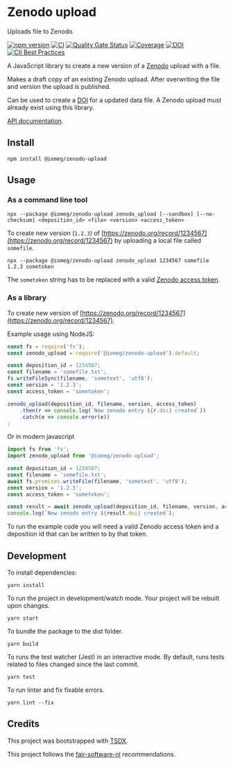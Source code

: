 # Zenodo upload

Uploads file to Zenodo.

[![npm version](https://badge.fury.io/js/%40iomeg%2Fzenodo-upload.svg)](https://badge.fury.io/js/%40iomeg%2Fzenodo-upload)
[![CI](https://github.com/iomega/zenodo-upload/workflows/CI/badge.svg)](https://github.com/iomega/zenodo-upload/actions?query=workflow%3ACI)
[![Quality Gate Status](https://sonarcloud.io/api/project_badges/measure?project=iomega_zenodo-upload&metric=alert_status)](https://sonarcloud.io/dashboard?id=iomega_zenodo-upload)
[![Coverage](https://sonarcloud.io/api/project_badges/measure?project=iomega_zenodo-upload&metric=coverage)](https://sonarcloud.io/dashboard?id=iomega_zenodo-upload)
[![DOI](https://zenodo.org/badge/DOI/10.5281/zenodo.3726851.svg)](https://doi.org/10.5281/zenodo.3726851)
[![CII Best Practices](https://bestpractices.coreinfrastructure.org/projects/3805/badge)](https://bestpractices.coreinfrastructure.org/projects/3805)

A JavaScript library to create a new version of a [Zenodo](https://zenodo.org) upload with a file.

Makes a draft copy of an existing Zenodo upload.
After overwriting the file and version the upload is published.

Can be used to create a [DOI](https://doi.org) for a updated data file.
A Zenodo upload must already exist using this library.

[API documentation](https://iomega.github.io/zenodo-upload/modules/_index_.html#).

## Install

```shell
npm install @iomeg/zenodo-upload
```

## Usage

### As a command line tool

```shell
npx --package @iomeg/zenodo-upload zenodo_upload [--sandbox] [--no-checksum] <deposition_id> <file> <version> <access_token>
```

To create new version (`1.2.3`) of [https://zenodo.org/record/1234567](https://zenodo.org/record/1234567) by uploading a local file called `somefile`.

```shell
npx --package @iomeg/zenodo-upload zenodo_upload 1234567 somefile 1.2.3 sometoken
```

The `sometoken` string has to be replaced with a valid [Zenodo access token](https://sandbox.zenodo.org/account/settings/applications/tokens/new/).

### As a library

To create new version of [https://zenodo.org/record/1234567](https://zenodo.org/record/1234567).

Example usage using NodeJS:

```javascript
const fs = require('fs');
const zenodo_upload = require('@iomeg/zenodo-upload').default;

const deposition_id = 1234567;
const filename = 'somefile.txt';
fs.writeFileSync(filename, 'sometext', 'utf8');
const version = '1.2.3';
const access_token = 'sometoken';

zenodo_upload(deposition_id, filename, version, access_token)
    .then(r => console.log(`New zenodo entry ${r.doi} created`))
    .catch(e => console.error(e))
;
```

Or in modern javascript

```javascript
import fs from 'fs';
import zenodo_upload from '@iomeg/zenodo-upload';

const deposition_id = 1234567;
const filename = 'somefile.txt';
await fs.promises.writeFile(filename, 'sometext', 'utf8');
const version = '1.2.3';
const access_token = 'sometoken';

const result = await zenodo_upload(deposition_id, filename, version, access_token);
console.log(`New zenodo entry ${result.doi} created`);
```

To run the example code you will need a valid Zenodo access token and a deposition id that can be written to by that token.

## Development

To install dependencies:

```shell
yarn install
```

To run the project in development/watch mode. Your project will be rebuilt upon changes.

```shell
yarn start
```

To bundle the package to the dist folder.

```shell
yarn build
```

To runs the test watcher (Jest) in an interactive mode. By default, runs tests related to files changed since the last commit.

```shell
yarn test
```

To run linter and fix fixable errors.

```shell
yarn lint --fix
```

## Credits

This project was bootstrapped with [TSDX](https://github.com/jaredpalmer/tsdx).

This project follows the [fair-software-nl](https://fair-software.nl) recommendations.
